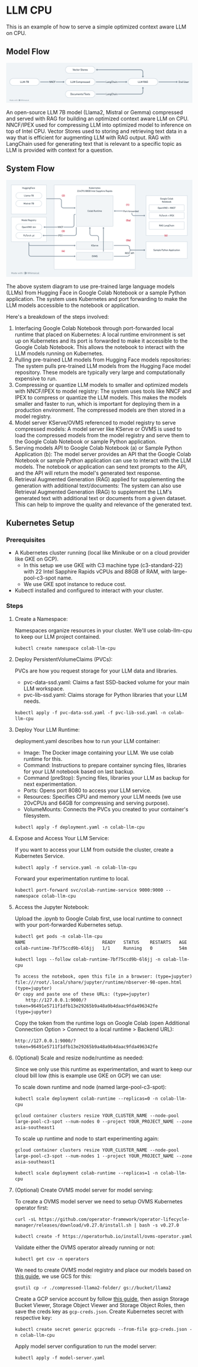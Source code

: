 # LLM CPU

This is an example of how to serve a simple optimized context aware LLM on CPU.

## Model Flow

![model-flow-llm-cpu](./model-flow.png)

An open-source LLM 7B model (Llama2, Mistral or Gemma) compressed and served with RAG for building an optimized context aware LLM on CPU. NNCF/IPEX used for compressing LLM into optimized model to inference on top of Intel CPU. Vector Stores used to storing and retrieving text data in a way that is efficient for augmenting LLM with RAG output. RAG with LangChain used for generating text that is relevant to a specific topic as LLM is provided with context for a question.

## System Flow

![system-flow-llm-cpu](./system-flow.png)

The above system diagram to use pre-trained large language models (LLMs) from Hugging Face in Google Colab Notebook or a sample Python application. The system uses Kubernetes and port forwarding to make the LLM models accessible to the notebook or application.

Here's a breakdown of the steps involved:
1. Interfacing Google Colab Notebook through port-forwarded local runtime that placed on Kubernetes: A local runtime environment is set up on Kubernetes and its port is forwarded to make it accessible to the Google Colab Notebook. This allows the notebook to interact with the LLM models running on Kubernetes.
2. Pulling pre-trained LLM models from Hugging Face models repositories: The system pulls pre-trained LLM models from the Hugging Face model repository. These models are typically very large and computationally expensive to run.
3. Compressing or quantize LLM models to smaller and optimized models with NNCF/IPEX to model registry: The system uses tools like NNCF and IPEX to compress or quantize the LLM models. This makes the models smaller and faster to run, which is important for deploying them in a production environment. The compressed models are then stored in a model registry.
4. Model server KServe/OVMS referenced to model registry to serve compressed models: A model server like KServe or OVMS is used to load the compressed models from the model registry and serve them to the Google Colab Notebook or sample Python application.
5. Serving models API to Google Colab Notebook (a) or Sample Python Application (b): The model server provides an API that the Google Colab Notebook or  sample Python application can use to interact with the LLM models. The notebook or application can send text prompts to the API, and the API will return the model's generated text response.
6. Retrieval Augmented Generation (RAG) applied for supplementing the generation with additional text/documents: The system can also use Retrieval Augmented Generation (RAG) to supplement the LLM's generated text with additional text or documents from a given dataset. This can help to improve the quality and relevance of the generated text.

## Kubernetes Setup

### Prerequisites
- A Kubernetes cluster running (local like Minikube or on a cloud provider like GKE on GCP). 
  - In this setup we use GKE with C3 machine type (c3-standard-22) with 22 Intel Sapphire Rapids vCPUs and 88GB of RAM, with large-pool-c3-spot name.
  - We use GKE spot instance to reduce cost.
- Kubectl installed and configured to interact with your cluster.

### Steps

1. Create a Namespace:
    
    Namespaces organize resources in your cluster. We'll use colab-llm-cpu to keep our LLM project contained.
    ```
    kubectl create namespace colab-llm-cpu
    ```
2. Deploy PersistentVolumeClaims (PVCs):

    PVCs are how you request storage for your LLM data and libraries.
    - pvc-data-ssd.yaml: Claims a fast SSD-backed volume for your main LLM workspace.
    - pvc-lib-ssd.yaml: Claims storage for Python libraries that your LLM needs.
    ```
    kubectl apply -f pvc-data-ssd.yaml -f pvc-lib-ssd.yaml -n colab-llm-cpu 
    ```
3. Deploy Your LLM Runtime:

    deployment.yaml describes how to run your LLM container:
    - Image: The Docker image containing your LLM. We use colab runtime for this.
    - Command: Instructions to prepare container syncing files, libraries for your LLM notebook based on last backup.
    - Command (preStop): Syncing files, libraries your LLM as backup for next experimentation.
    - Ports: Opens port 8080 to access your LLM service.
    - Resources: Specifies CPU and memory your LLM needs (we use 20vCPUs and 64GB for compressing and serving purpose).
    - VolumeMounts: Connects the PVCs you created to your container's filesystem.
    ```
    kubectl apply -f deployment.yaml -n colab-llm-cpu 
    ```
4. Expose and Access Your LLM Service:

    If you want to access your LLM from outside the cluster, create a Kubernetes Service.
    ```
    kubectl apply -f service.yaml -n colab-llm-cpu 
    ```
    Forward your experimentation runtime to local.
    ```
    kubectl port-forward svc/colab-runtime-service 9000:9000 --namespace colab-llm-cpu
    ```
5. Access the Jupyter Notebook:
    
    Upload the .ipynb to Google Colab first, use local runtime to connect with your port-forwarded Kubernetes setup.
    ```
    kubectl get pods -n colab-llm-cpu
    NAME                             READY   STATUS    RESTARTS   AGE
    colab-runtime-7bf75ccd9b-6l6jj   1/1     Running   0          54m
    ```
    ```
    kubectl logs --follow colab-runtime-7bf75ccd9b-6l6jj -n colab-llm-cpu
    ```
    ```
    To access the notebook, open this file in a browser: (type=jupyter)
    file:///root/.local/share/jupyter/runtime/nbserver-98-open.html (type=jupyter)
    Or copy and paste one of these URLs: (type=jupyter)
        http://127.0.0.1:9000/?token=96491e5711f1dfb13e29265b9a48a9b4daac9fda496342fe (type=jupyter)
    ```
    Copy the token from the runtime logs on Google Colab (open Additional Connection Option > Connect to a local runtime > Backend URL):
    ```
    http://127.0.0.1:9000/?token=96491e5711f1dfb13e29265b9a48a9b4daac9fda496342fe
    ```
6. (Optional) Scale and resize node/runtime as needed:
   
   Since we only use this runtime as experimentation, and want to keep our cloud bill low (this is example use GKE on GCP) we can use:
   
   To scale down runtime and node (named large-pool-c3-spot):
    ```
    kubectl scale deployment colab-runtime --replicas=0 -n colab-llm-cpu
    ```
    ```
    gcloud container clusters resize YOUR_CLUSTER_NAME --node-pool large-pool-c3-spot --num-nodes 0 --project YOUR_PROJECT_NAME --zone asia-southeast1
    ```

    To scale up runtime and node to start experimenting again:
    ```
    gcloud container clusters resize YOUR_CLUSTER_NAME --node-pool large-pool-c3-spot --num-nodes 1 --project YOUR_PROJECT_NAME --zone asia-southeast1
    ```
    ```
    kubectl scale deployment colab-runtime --replicas=1 -n colab-llm-cpu
    ```
7. (Optional) Create OVMS model server for model serving:

    To create a OVMS model server we need to setup OVMS Kubernetes operator first:
    ```
    curl -sL https://github.com/operator-framework/operator-lifecycle-manager/releases/download/v0.27.0/install.sh | bash -s v0.27.0
    ```
    ```
    kubectl create -f https://operatorhub.io/install/ovms-operator.yaml
    ```
    Vaildate either the OVMS operator already running or not:
    ```
    kubectl get csv -n operators
    ```
    We need to create OVMS model registry and place our models based on [this guide](https://docs.openvino.ai/2022.3/ovms_docs_models_repository.html), we use GCS for this:
    ```
    gsutil cp -r ./compressed-llama2-folder/ gs://bucket/llama2
    ```
    Create a GCP service account by follow [this guide](https://cloud.google.com/iam/docs/service-accounts-create), then assign Storage Bucket Viewer, Storage Object Viewer and Storage Object Roles, then save the creds key as `gcp-creds.json`. Create Kubernetes secret with respective key:
    ```
    kubectl create secret generic gcpcreds --from-file gcp-creds.json -n colab-llm-cpu
    ```
    Apply model server configuration to run the model server:
    ```
    kubectl apply -f model-server.yaml
    ```



